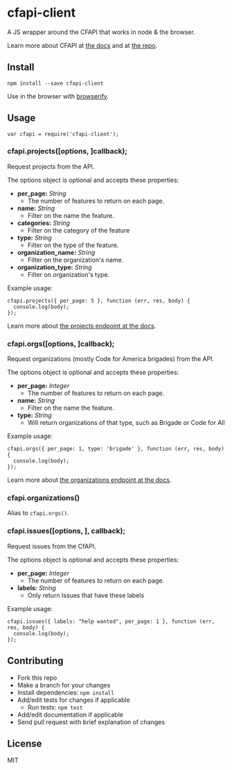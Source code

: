 # cfapi-client

A JS wrapper around the CFAPI that works in node & the browser.

Learn more about CFAPI at [the docs](http://codeforamerica.org/api) and at [the repo](https://github.com/codeforamerica/cfapi).

## Install

```
npm install --save cfapi-client
```

Use in the browser with [browserify](https://github.com/substack/node-browserify).

## Usage

```
var cfapi = require('cfapi-client');
```

### cfapi.projects([options, ]callback);

Request projects from the API.

The options object is optional and accepts these properties:

- **per_page:** _String_
  - The number of features to return on each page.
- **name:** _String_
  - Filter on the name the feature.
- **categories:** _String_
  - Filter on the category of the feature
- **type:** _String_
  - Filter on the type of the feature.
- **organization_name:** _String_
  - Filter on the organization's name.
- **organization_type:** _String_
  - Filter on organization's type.


Example usage:

```
cfapi.projects({ per_page: 5 }, function (err, res, body) {
  console.log(body);
});
```

Learn more about [the projects endpoint at the docs](http://codeforamerica.org/api/#api-projects).

### cfapi.orgs([options, ]callback);

Request organizations (mostly Code for America brigades) from the API.

The options object is optional and accepts these properties:

- **per_page:** _Integer_
  - The number of features to return on each page.
- **name:** _String_
  - Filter on the name the feature.
- **type:** _String_
  - Will return organizations of that type, such as Brigade or Code for All

Example usage:

```
cfapi.orgs({ per_page: 1, type: 'brigade' }, function (err, res, body) {
  console.log(body);
});
```

Learn more about [the organizations endpoint at the docs](http://codeforamerica.org/api/#api-organizations).

### cfapi.organizations()

Alias to `cfapi.orgs()`.

### cfapi.issues([options, ], callback);

Request issues from the CfAPI.

The options object is optional and accepts these properties:

- **per_page:** _Integer_
  - The number of features to return on each page.
- **labels:** _String_
  - Only return Issues that have these labels

Example usage:

```
cfapi.issues({ labels: "help wanted", per_page: 1 }, function (err, res, body) {
  console.log(body);
});
```

## Contributing
- Fork this repo
- Make a branch for your changes
- Install dependencies: `npm install`
- Add/edit tests for changes if applicable
  - Run tests: `npm test`
- Add/edit documentation if applicable
- Send pull request with brief explanation of changes

## License
MIT
